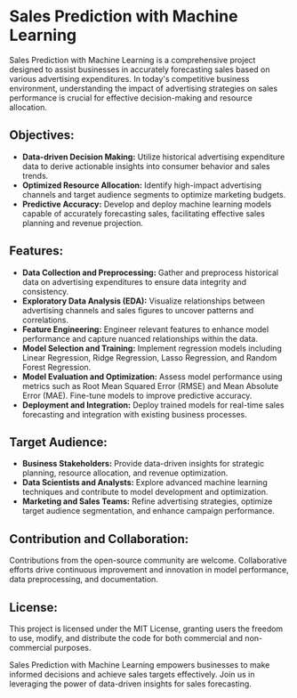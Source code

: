 # Sales Prediction with Machine Learning

Sales Prediction with Machine Learning is a comprehensive project designed to assist businesses in accurately forecasting sales based on various advertising expenditures. In today's competitive business environment, understanding the impact of advertising strategies on sales performance is crucial for effective decision-making and resource allocation.

## Objectives:
- **Data-driven Decision Making:** Utilize historical advertising expenditure data to derive actionable insights into consumer behavior and sales trends.
- **Optimized Resource Allocation:** Identify high-impact advertising channels and target audience segments to optimize marketing budgets.
- **Predictive Accuracy:** Develop and deploy machine learning models capable of accurately forecasting sales, facilitating effective sales planning and revenue projection.

## Features:
- **Data Collection and Preprocessing:** Gather and preprocess historical data on advertising expenditures to ensure data integrity and consistency.
- **Exploratory Data Analysis (EDA):** Visualize relationships between advertising channels and sales figures to uncover patterns and correlations.
- **Feature Engineering:** Engineer relevant features to enhance model performance and capture nuanced relationships within the data.
- **Model Selection and Training:** Implement regression models including Linear Regression, Ridge Regression, Lasso Regression, and Random Forest Regression.
- **Model Evaluation and Optimization:** Assess model performance using metrics such as Root Mean Squared Error (RMSE) and Mean Absolute Error (MAE). Fine-tune models to improve predictive accuracy.
- **Deployment and Integration:** Deploy trained models for real-time sales forecasting and integration with existing business processes.

## Target Audience:
- **Business Stakeholders:** Provide data-driven insights for strategic planning, resource allocation, and revenue optimization.
- **Data Scientists and Analysts:** Explore advanced machine learning techniques and contribute to model development and optimization.
- **Marketing and Sales Teams:** Refine advertising strategies, optimize target audience segmentation, and enhance campaign performance.

## Contribution and Collaboration:
Contributions from the open-source community are welcome. Collaborative efforts drive continuous improvement and innovation in model performance, data preprocessing, and documentation.

## License:
This project is licensed under the MIT License, granting users the freedom to use, modify, and distribute the code for both commercial and non-commercial purposes.


Sales Prediction with Machine Learning empowers businesses to make informed decisions and achieve sales targets effectively. Join us in leveraging the power of data-driven insights for sales forecasting.






